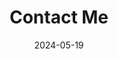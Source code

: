 ---
title: 'Contact Me'
date: 2024-05-19
type: landing

design:
  # Section spacing
  spacing: '5rem'

# Page sections
sections:
  - block: markdown
    content:
        title: '연락 방법'
        subtitle: ''
        text: |-
          알아서 연락하세연
  - block: markdown
    content:
        title: '지도'
        subtitle: ''
        text: |-
          <div id="map" style="width:500px;height:400px;"></div>
          <script type="text/javascript" src="//dapi.kakao.com/v2/maps/sdk.js?appkey=d01cc5d7b082a1617737b414ef005921"></script>
          <script>
            var container = document.getElementById('map');
            var options = {
              center: new kakao.maps.LatLng(35.84601324617979, 127.13444961966684),
              level: 3
            };
            var map = new kakao.maps.Map(container, options);
            // 마커가 표시될 위치입니다 
            var markerPosition  = new kakao.maps.LatLng(35.84601324617979, 127.13444961966684); 
            // 마커를 생성합니다
            var marker = new kakao.maps.Marker({
                position: markerPosition
            });
            // 마커가 지도 위에 표시되도록 설정합니다
            marker.setMap(map);
          </script>
          <script src="https://unpkg.com/leaflet@1.9.4/dist/leaflet.js"></script>
          <link rel="stylesheet" href="https://unpkg.com/leaflet@1.9.4/dist/leaflet.css" />
          <style>
            html, body {
              height: 100%;
              padding: 0;
              margin: 0;
            }
            #map {
              /* 지도의 크기를 설정 */
              width: 100%;
              height: 100%;
            }
          </style>
          <div id="map"></div>
          <script>
            // Leaflet 초기화
            var map = L.map('map').setView({lon: 127.766, lat: 36.355}, 13);
            // 최대 범위 지정
            map.setMaxBounds([[32, 123], [44, 132.5]]);
            // '오픈스트리트맵 한국'에서 서비스하는 '군사 시설 없는 오픈스트리트맵 지도 타일'을 삽입
            L.tileLayer('https://tiles.osm.kr/hot/{z}/{x}/{y}.png', {
              maxZoom: 19,
              attribution: '&copy; <a href="https://openstreetmap.org/copyright">OpenStreetMap 기여자</a>'
            }).addTo(map);
            // 축척 막대를 지도 왼쪽 하단에 노출 
            L.control.scale({imperial: true, metric: true}).addTo(map);
            // 마커를 지도에 추가
            L.marker({lon: 127.766, lat: 36.355}).bindPopup('대한민국의 중심지, 장연리마을').addTo(map);
          </script>
---